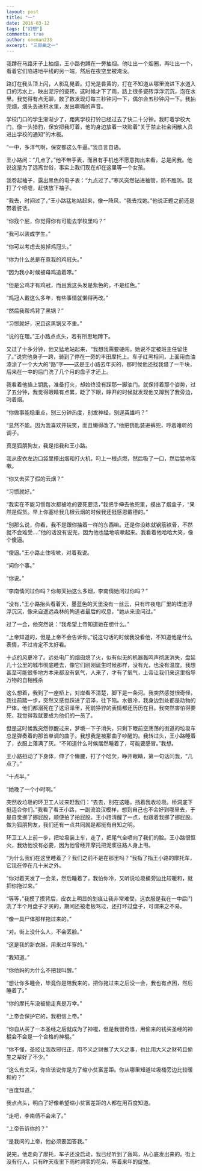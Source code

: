 ```yaml
---
layout: post
title: "一"
date: 2016-03-12
tags: ["幻想"]
comments: true
author: oneman233
excerpt: "三部曲之一"
---
```


我蹲在马路牙子上抽烟，王小路也蹲在一旁抽烟。他吐出一个烟圈，再吐出一个，看着它们陷进地平线的另一端，然后在夜空里被淹没。

路灯在我头顶上闪，人影乱晃着。灯光是昏黄的，打在不知道从哪里流进下水道入口的污水上，映出泥泞的瓷砖。这时候才下了雨，路上很多瓷砖浮浮沉沉，泡在水里。我觉得有点无聊，数了数发现灯每三秒钟闪一下，偶尔会五秒钟闪一下。我抽完烟，烟头丢进积水里，发出嘶嘶的声音。

学校门口的学生渐渐少了，距离学校打铃已经过去了快二十分钟。我盯着学校大门，像一头猎豹，保安把我盯着，他的身边放着一块贴着“关于禁止社会闲散人员进出学校的通知”的木板。

“一中，多洋气啊，保安都这么牛逼。”我自言自语。

王小路问：“几点了。”他不带手表，而且有手机也不愿意掏出来看，总是问我。他说这是为了远离世俗，事实上我们现在却在这里等一个女孩。

我卷起袖子，露出黑色的电子表：“九点过了。”寒风突然钻进袖管，防不胜防。我打了个喷嚏，赶快放下袖子。

“我去，时间过了，”王小路猛地站起来，像一阵风，“我去找她。”他说正题之前还是带着脏话。

“你找个屁，你觉得你有可能去学校里吗？”

“我可以装成学生。”

“你可以考虑去剪掉鸡冠头。”

“你为什么总是在意我的鸡冠头。”

“因为我小时候被母鸡追着啄。”

“但是公鸡才有鸡冠，而且我这头发是紫色的，不是红色。”

“鸡冠人戴这么多年，有些事情就懒得再改。”

“然后我帮鸡背了黑锅？”

“习惯就好，况且这黑锅又不重。”

“说的在理。”王小路点点头，若有所思地蹲下。

又过了十多分钟，他又猛地站起来，“我想我需要硬闯，她说不定被班主任留住了。”说完他身子一跨，骑到了停在一旁的丰田摩托上。车子红黑相间，上面用白油漆涂了一个大大的“路”字——这是王小路去年买的，那时候他还找我借了一千块，后来在一中的后门洗了几个月的盘子才还上。

我看着他插上钥匙，准备打火，却始终没有踩那一脚油门。就保持着那个姿势，过了五分钟，我觉得眼睛有点累，眨了下眼，睁开的时候就发现他又蹲到了我旁边，叼着烟。

“你做事能稳重点，别三分钟热度，别发神经，别逞英雄吗？”

“显然不能。因为我喜欢开玩笑，而且懒得改了。”他把钥匙装进裤兜，哼着难听的调子。

真是狐朋狗友，我是指我和王小路。

我从皮衣左边口袋里摸出烟和打火机，叼上一根点燃，然后吸了一口，然后猛地咳嗽。

“你又去买了假的云烟？”

“习惯就好。”

“我实在不能习惯每次都被呛的要死要活，”我把手伸去他兜里，摸出了烟盒子，“果然是假货。早上你塞给我几根云烟的时候我还挺感恩戴德的。”

“别那么说，你看，我不是跟你抽着一样的东西嘛。还是你没练就钢筋铁骨，不然就不会难受....”他的话没有说完，因为他也猛地咳嗽起来。我看着他哈哈大笑，像个傻逼。

“傻逼。”王小路止住咳嗽，对着我说。

“问你个事。”

“你说。”

“李南倩问过你吗？你每天抽这么多烟，李南倩她问过你吗？”

“没有，”王小路抬头看着天，墨蓝色的天里没有一丝云，只有昨夜电厂里的煤渣浮浮沉沉，像来自遥远森林的殉道者最后的叹息，“她从来没问过。”

过了一会，他突然说：“我希望上帝知道她在想什么。”

“上帝知道的，但是上帝不会告诉你。”说这句话的时候我没看他，不知道他是什么表情，不过肯定不太好看。

十点的风更冷了。远处电厂的烟囱熄了火，似有似无的机器轰鸣声彻底消失，盘延几十公里的城市彻底睡去，像它们刚刚诞生时候那样，没有光，也没有温度。我想甚至可能很多地方本来都没有氧气，人来了，才有了氧气，上帝让我们来这里指导万物的自相残杀

这么想着，我到了一座桥上，对岸看不清楚，脚下是一条河。我突然感觉很奇怪，我往前踏一步，突然又感觉踩进了沼泽，往下陷。水很冷，我身边到处都是动物的尸体，他们都溺死在了这沼泽里，死前狰狞的表情都还历历在目。我突然害怕得要死，我觉得我就要成为他们的一员了。

但是这时候我突然惊醒过来，梦境一下子消失，只剩下眼前空荡荡的街道的垃圾车总是弹奏着的那首单调的曲子。我想我是被那曲子吵醒的。我转过头，王小路睡着了，衣服上落满了灰。“不知道什么时候居然睡着了，可能要感冒。”我想。

王小路扭动了下身体，伸了个懒腰，打了个哈欠，睁开眼睛，第一句话问我，“几点了。”

“十点半。”

“她晚了一个小时啊。”

突然收垃圾的环卫工人过来赶我们：“去去，别在这睡，挡着我收垃圾。桥洞底下挺适合你们。”我看了看王小路，一副流浪汉模样，想到自己也不会好到哪里去，于是自觉挪了挪屁股，顺便拍了拍屁股。王小路清醒了一点，也跟着我挪了挪屁股。做为狐朋狗友，我们还有一点共同就是都挺有自知之明。

环卫工人上前一步，把垃圾装上车，走了，把尾气全喷向了我们的脸。王小路很怄火，我劝他没有必要，因为他曾经开摩托把泥浆往路人身上甩。

“为什么我们在这里睡着了？我们之前不是在那里吗？”我指了指王小路的摩托车，它现在停在几十米之外。

“你对着天发了一会呆，然后睡着了，我怕你冷，又听说垃圾桶旁边比较暖和，就把你拖过来。”

“等等，”我摸了摸背后，皮衣上明显的划痕让我非常难受。这衣服是我在一中后门洗了半个月盘子才买的，期间还被老板骂过，还打坏过盘子，可谓来之不易。

“像一具尸体那样拖过来的。”

“对。街上没什么人，不会丢脸。”

“这是我的新衣服，用来过年穿的。”

“我知道。”

“你他妈的为什么不把我叫醒。”

“想让你多睡会，毕竟你是陪我来的。把你拖过来之后没一会，我也有点困，然后睡着了。”

“你的摩托车没被偷走真是万幸。”

“上帝会保护它的，我相信上帝。”

“你自从买了一本圣经之后就成为了神棍，但是我很奇怪，用偷来的钱买圣经的神棍会不会是一个合格的神棍。”

“你不懂，圣经让我改邪归正，用不义之财做了大义之事，也比用大义之财苟且偷生之辈好了不少。”

“这么有文采，你应该说你是为了缩小贫富差距。你从哪里知道垃圾桶旁边比较暖和的？”

“百度知道。”

我点点头，明白了好像希望缩小贫富差距的人都在用百度知道。

“走吧，李南倩不会来了。”

“上帝告诉你的？”

“是我问的上帝，他必须要回答我。”

说完，他走向了摩托，车子还没启动，我已经听到了轰鸣，从心底发出来的。街上没有行人，只有昨天夜里下雨时凋零的花朵，等着来年的绽放。
